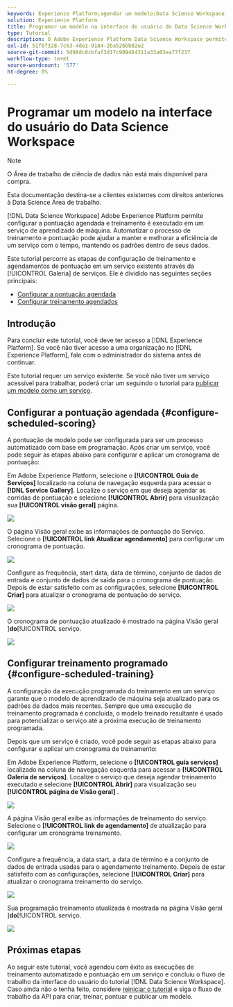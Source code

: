 ```yaml
---
keywords: Experience Platform;agendar um modelo;Data Science Workspace;tópicos populares;pontuação de agendamento;agendar treinamento
solution: Experience Platform
title: Programar um modelo na interface do usuário do Data Science Workspace
type: Tutorial
description: O Adobe Experience Platform Data Science Workspace permite configurar a pontuação programada e as execuções de treinamento em um serviço de aprendizado de máquina. A automatização do processo de treinamento e pontuação pode ajudar a manter e melhorar a eficiência de um Serviço ao longo do tempo, acompanhando os padrões dos seus dados.
exl-id: 51f6f328-7c63-4de1-9184-2ba526bb82e2
source-git-commit: 5d98dc0cbfaf3d17c909464311a33a03ea77f237
workflow-type: tm+mt
source-wordcount: '577'
ht-degree: 0%

---
```


# Programar um modelo na interface do usuário do Data Science Workspace

>[!NOTE]
>
>O Área de trabalho de ciência de dados não está mais disponível para compra.
>
>Esta documentação destina-se a clientes existentes com direitos anteriores à Data Science Área de trabalho.

[!DNL Data Science Workspace] Adobe Experience Platform permite configurar a pontuação agendada e treinamento é executado em um serviço de aprendizado de máquina. Automatizar o processo de treinamento e pontuação pode ajudar a manter e melhorar a eficiência de um serviço com o tempo, mantendo os padrões dentro de seus dados.

Este tutorial percorre as etapas de configuração de treinamento e agendamentos de pontuação em um serviço existente através da [!UICONTROL Galeria] de serviços. Ele é dividido nas seguintes seções principais:

- [Configurar a pontuação agendada](#configure-scheduled-scoring)
- [Configurar treinamento agendados](#configure-scheduled-training)

## Introdução

Para concluir este tutorial, você deve ter acesso a [!DNL Experience Platform]. Se você não tiver acesso a uma organização no [!DNL Experience Platform], fale com o administrador do sistema antes de continuar.

Este tutorial requer um serviço existente. Se você não tiver um serviço acessível para trabalhar, poderá criar um seguindo o tutorial para [publicar um modelo como um serviço](./publish-model-service-ui.md).

## Configurar a pontuação agendada {#configure-scheduled-scoring}

A pontuação de modelo pode ser configurada para ser um processo automatizado com base em programação. Após criar um serviço, você pode seguir as etapas abaixo para configurar e aplicar um cronograma de pontuação:

Em Adobe Experience Platform, selecione o **[!UICONTROL Guia de Serviços]** localizado na coluna de navegação esquerda para acessar o **[!DNL Service Gallery]**. Localize o serviço em que deseja agendar as corridas de pontuação e selecione **[!UICONTROL Abrir]** para visualização sua **[!UICONTROL visão geral]** página.

![](../images/models-recipes/schedule/select_service.png)

O página Visão geral exibe as informações de pontuação do Serviço. Selecione o **[!UICONTROL link Atualizar agendamento]** para configurar um cronograma de pontuação.

![](../images/models-recipes/schedule/update_scoring.png)

Configure as frequência, start data, data de término, conjunto de dados de entrada e conjunto de dados de saída para o cronograma de pontuação. Depois de estar satisfeito com as configurações, selecione **[!UICONTROL Criar]** para atualizar o cronograma de pontuação do serviço.

![](../images/models-recipes/schedule/set_scoring_schedule.png)

O cronograma de pontuação atualizado é mostrado na página Visão geral ]**do**[!UICONTROL  serviço.

![](../images/models-recipes/schedule/scoring_set.png)

## Configurar treinamento programado {#configure-scheduled-training}

A configuração da execução programada do treinamento em um serviço garante que o modelo de aprendizado de máquina seja atualizado para os padrões de dados mais recentes. Sempre que uma execução de treinamento programada é concluída, o modelo treinado resultante é usado para potencializar o serviço até a próxima execução de treinamento programada.

Depois que um serviço é criado, você pode seguir as etapas abaixo para configurar e aplicar um cronograma de treinamento:

Em Adobe Experience Platform, selecione o **[!UICONTROL guia serviços]** localizado na coluna de navegação esquerda para acessar a **[!UICONTROL Galeria de serviços]**. Localize o serviço que deseja agendar treinamento executado e selecione **[!UICONTROL Abrir]** para visualização seu **[!UICONTROL página de Visão geral]** .

![](../images/models-recipes/schedule/select_service.png)

A página Visão geral exibe as informações de treinamento do serviço. Selecione o **[!UICONTROL link de agendamento]** de atualização para configurar um cronograma treinamento.

![](../images/models-recipes/schedule/update_training.png)

Configure a frequência, a data start, a data de término e a conjunto de dados de entrada usadas para o agendamento treinamento. Depois de estar satisfeito com as configurações, selecione **[!UICONTROL Criar]** para atualizar o cronograma treinamento do serviço.

![](../images/models-recipes/schedule/set_training_schedule.png)

Sua programação treinamento atualizada é mostrada na página Visão geral ]**do**[!UICONTROL  serviço.

![](../images/models-recipes/schedule/training_set.png)

## Próximas etapas

Ao seguir este tutorial, você agendou com êxito as execuções de treinamento automatizado e pontuação em um serviço e concluiu o fluxo de trabalho da interface do usuário do tutorial [!DNL Data Science Workspace]. Caso ainda não o tenha feito, considere [reiniciar o tutorial](./create-retails-sales-dataset.md) e siga o fluxo de trabalho da API para criar, treinar, pontuar e publicar um modelo.
